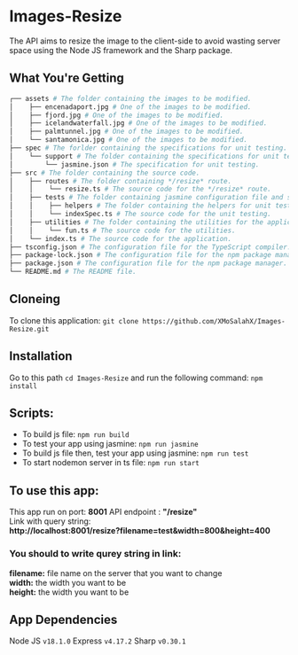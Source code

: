# Images-Resize
The API aims to resize the image to the client-side to avoid wasting server space using the Node JS framework and the Sharp package.

## What You're Getting

````bash
┌── assets # The folder containing the images to be modified.
│    ├── encenadaport.jpg # One of the images to be modified.
│    ├── fjord.jpg # One of the images to be modified.
│    ├── icelandwaterfall.jpg # One of the images to be modified.
│    ├── palmtunnel.jpg # One of the images to be modified.
│    └── santamonica.jpg # One of the images to be modified.
├── spec # The forlder containing the specifications for unit testing.
│    └── support # The folder containing the specifications for unit testing.
│        └── jasmine.json # The specification for unit testing.
├── src # The folder containing the source code.
│    ├── routes # The folder containing */resize* route.
│    │    └── resize.ts # The source code for the */resize* route.
│    ├── tests # The folder containing jasmine configuration file and specs.
│    │    ├── helpers # The folder containing the helpers for unit testing.
│    │    └── indexSpec.ts # The source code for the unit testing.
│    ├── utilities # The folder containing the utilities for the application.
│    │    └── fun.ts # The source code for the utilities.
│    └── index.ts # The source code for the application.
├── tsconfig.json # The configuration file for the TypeScript compiler.
├── package-lock.json # The configuration file for the npm package manager.
├── package.json # The configuration file for the npm package manager.
└── README.md # The README file.

````


## Cloneing

To clone this application: `git clone https://github.com/XMoSalahX/Images-Resize.git`

## Installation

Go to this path `cd Images-Resize` and run the following command: `npm install`

## Scripts:
- To build js file: `npm run build`  
- To test your app using jasmine: `npm run jasmine`  
- To build js file then, test your app using jasmine: `npm run test`  
- To start nodemon server in ts file: `npm run start`  

## To use this app:

This app run on port: **8001**
API endpoint : **"/resize"**    
Link with query string:  
**http://localhost:8001/resize?filename=test&width=800&height=400** 

### You should to write qurey string in link: 

**filename:** file name on the server that you want to change  
**width:** the width you want to be  
**height:** the width you want to be  

## App Dependencies

Node JS `v18.1.0`
Express `v4.17.2`
Sharp `v0.30.1`
